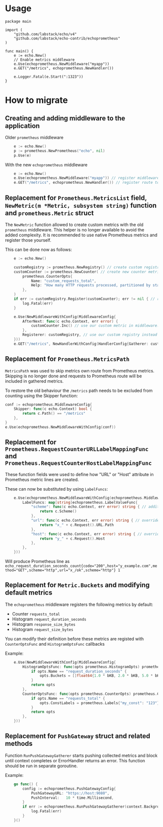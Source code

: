 # Usage

```
package main

import (
	"github.com/labstack/echo/v4"
	"github.com/labstack/echo-contrib/echoprometheus"
)

func main() {
    e := echo.New()
    // Enable metrics middleware
    e.Use(echoprometheus.NewMiddleware("myapp"))
    e.GET("/metrics", echoprometheus.NewHandler())

    e.Logger.Fatal(e.Start(":1323"))
}
```


# How to migrate

## Creating and adding middleware to the application

Older `prometheus` middleware
```go
    e := echo.New()
    p := prometheus.NewPrometheus("echo", nil)
    p.Use(e)
```

With the new `echoprometheus` middleware
```go
    e := echo.New()
    e.Use(echoprometheus.NewMiddleware("myapp")) // register middleware to gather metrics from requests
    e.GET("/metrics", echoprometheus.NewHandler()) // register route to serve gathered metrics in Prometheus format
```

## Replacement for `Prometheus.MetricsList` field, `NewMetric(m *Metric, subsystem string)` function and `prometheus.Metric` struct

The `NewMetric` function allowed to create custom metrics with the old `prometheus` middleware. This helper is no longer available 
to avoid the added complexity. It is recommended to use native Prometheus metrics and register those yourself.

This can be done now as follows:
```go
	e := echo.New()

	customRegistry := prometheus.NewRegistry() // create custom registry for your custom metrics
	customCounter := prometheus.NewCounter( // create new counter metric. This is replacement for `prometheus.Metric` struct
		prometheus.CounterOpts{
			Name: "custom_requests_total",
			Help: "How many HTTP requests processed, partitioned by status code and HTTP method.",
		},
	)
	if err := customRegistry.Register(customCounter); err != nil { // register your new counter metric with metrics registry
		log.Fatal(err)
	}

	e.Use(NewMiddlewareWithConfig(MiddlewareConfig{
		AfterNext: func(c echo.Context, err error) {
			customCounter.Inc() // use our custom metric in middleware. after every request increment the counter
		},
		Registerer: customRegistry, // use our custom registry instead of default Prometheus registry
	}))
	e.GET("/metrics", NewHandlerWithConfig(HandlerConfig{Gatherer: customRegistry})) // register route for getting gathered metrics data from our custom Registry
```

## Replacement for `Prometheus.MetricsPath`

`MetricsPath` was used to skip metrics own route from Prometheus metrics. Skipping is no longer done and requests to Prometheus
route will be included in gathered metrics.

To restore the old behaviour the `/metrics` path needs to be excluded from counting using the Skipper function:
```go
conf := echoprometheus.MiddlewareConfig{
    Skipper: func(c echo.Context) bool {
        return c.Path() == "/metrics"
    },
}
e.Use(echoprometheus.NewMiddlewareWithConfig(conf))
```

## Replacement for `Prometheus.RequestCounterURLLabelMappingFunc` and `Prometheus.RequestCounterHostLabelMappingFunc`

These function fields were used to define how "URL" or "Host" attribute in Prometheus metric lines are created.

These can now be substituted by using `LabelFuncs`:
```go
	e.Use(echoprometheus.NewMiddlewareWithConfig(echoprometheus.MiddlewareConfig{
		LabelFuncs: map[string]echoprometheus.LabelValueFunc{
			"scheme": func(c echo.Context, err error) string { // additional custom label
				return c.Scheme()
			},
			"url": func(c echo.Context, err error) string { // overrides default 'url' label value
				return "x_" + c.Request().URL.Path
			},
			"host": func(c echo.Context, err error) string { // overrides default 'host' label value
				return "y_" + c.Request().Host
			},
		},
	}))
```

Will produce Prometheus line as
`echo_request_duration_seconds_count{code="200",host="y_example.com",method="GET",scheme="http",url="x_/ok",scheme="http"} 1`


## Replacement for `Metric.Buckets` and modifying default metrics

The `echoprometheus` middleware registers the following metrics by default:

* Counter `requests_total`
* Histogram `request_duration_seconds`
* Histogram `response_size_bytes`
* Histogram `request_size_bytes`

You can modify their definition before these metrics are registed with  `CounterOptsFunc` and `HistogramOptsFunc` callbacks

Example:
```go
	e.Use(NewMiddlewareWithConfig(MiddlewareConfig{
		HistogramOptsFunc: func(opts prometheus.HistogramOpts) prometheus.HistogramOpts {
			if opts.Name == "request_duration_seconds" {
                opts.Buckets = []float64{1.0 * bKB, 2.0 * bKB, 5.0 * bKB, 10.0 * bKB, 100 * bKB, 500 * bKB, 1.0 * bMB, 2.5 * bMB, 5.0 * bMB, 10.0 * bMB}
			}
			return opts
		},
        CounterOptsFunc: func(opts prometheus.CounterOpts) prometheus.CounterOpts {
            if opts.Name == "requests_total" {
                opts.ConstLabels = prometheus.Labels{"my_const": "123"}
            }
            return opts
        },
	}))
```

## Replacement for `PushGateway` struct and related methods

Function `RunPushGatewayGatherer` starts pushing collected metrics and block until context completes or ErrorHandler returns an error.
This function should be run in separate goroutine.

Example:
```go
	go func() {
		config := echoprometheus.PushGatewayConfig{
			PushGatewayURL: "https://host:9080",
			PushInterval:   10 * time.Millisecond,
		}
		if err := echoprometheus.RunPushGatewayGatherer(context.Background(), config); !errors.Is(err, context.Canceled) {
			log.Fatal(err)
		}
	}()
```